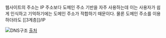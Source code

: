 웹사이트의 주소는 IP 주소보다 도메인 주소 기반을 자주 사용하는데 이는 사용자가 쉽게 인식하고 기억하기에는 도메인 주소가 적합하기 때문이다.
물론 도메인 주소를 이용하더라도 [[3계층]]/IP


![DNS구조](https://img1.daumcdn.net/thumb/R1280x0/?scode=mtistory2&fname=https%3A%2F%2Fblog.kakaocdn.net%2Fdn%2Fb9W3uZ%2FbtrGC67fm31%2FaMF0K0CSUw7X01UAs1ZcjK%2Fimg.png)
[출처](https://rooftoproom-whale.tistory.com/36)
